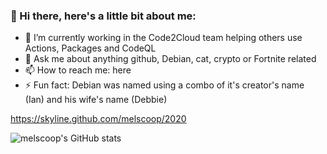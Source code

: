 ### 👋 Hi there, here's a little bit about me:

<!--
**melscoop/melscoop** is a ✨ _special_ ✨ repository because its `README.md` (this file) appears on your GitHub profile. 
--> 

- 🔭 I’m currently working in the Code2Cloud team helping others use Actions, Packages and CodeQL
- 💬 Ask me about anything github, Debian, cat, crypto or Fortnite related 
- 📫 How to reach me: here
- ⚡ Fun fact: Debian was named using a combo of it's creator's name (Ian) and his wife's name (Debbie) 

https://skyline.github.com/melscoop/2020

<!-- - RIP [Deb(Ian) Murdock](https://www.zdnet.com/article/debian-linux-founder-ian-murdock-dies-at-42-cause-unknown/) -->


![melscoop's GitHub stats](https://github-readme-stats.vercel.app/api?username=melscoop&show_icons=true&theme=radical)
